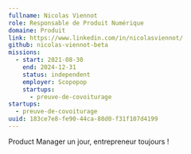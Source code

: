 ```yaml
---
fullname: Nicolas Viennot
role: Responsable de Produit Numérique
domaine: Produit
link: https://www.linkedin.com/in/nicolasviennot/
github: nicolas-viennot-beta
missions:
  - start: 2021-08-30
    end: 2024-12-31
    status: independent
    employer: Scopopop
    startups:
      - preuve-de-covoiturage
startups:
  - preuve-de-covoiturage
uuid: 183ce7e8-fe90-44ca-88d0-f31f107d4199
---
```

Product Manager un jour, entrepreneur toujours !